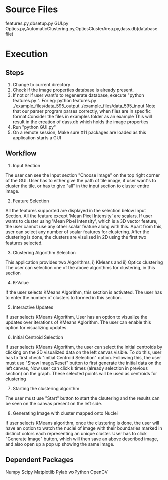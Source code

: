 Source Files
============
features.py,dbsetup.py
GUI.py
Optics.py,AutomaticClustering.py,OpticsClusterArea.py,dass.db(database file)


Execution
=========
Steps
-----
1. Change to current directory
2. Check if the image properties database is already present.
3. If not or if user want's to regenerate database, execute
   "python features.py <path to input texfiles> <path to TIF images>".
   For eg: python features.py ./example_files/data_595_output ./example_files/data_595_input
   Note that our parser program parses correctly, when files are in specific format.Consider the files in examples folder as an example 
   This will result in the creation of dass.db which holds the image
   properties
4. Run "python GUI.py"
3. On a remote session, Make sure X11 packages are loaded as this application starts a GUI

Workflow
--------
1) Input Section

The user can see the Input section "Choose Image" on the top right corner of the GUI.
User has to either give the path of tile image, if user want's to cluster the tile, or
has to give "all" in the input section to cluster entire image.

2) Feature Selection

All the features supported are displayed in the selection below Input Section. All the
feature except 'Mean Pixel Intensity' are scalars. If user wants to cluster using 'Mean
Pixel Intensity', which is a 3D vector feature, the user cannot use any other scalar feature along with this. Apart
from this, user can select any number of scalar features for clustering. After the
clustering is done, the clusters are visulised in 2D using the first two features selected.


3) Clustering Algorithm Selection

This application provides two Algorithms, i) KMeans and ii) Optics clustering
The user can selection one of the above algorithms for clustering, in this section

4) K-Value

If the user selects KMeans Algorithm, this section is activated. The user has
to enter the number of clusters to formed in this section.

5) Interactive Updates

If user selects KMeans Algorithm, User has an option to visualize the updates over
iterations of KMeans Aglorithm. The user can enable this option for visualizing
updates.

6) Initial Centroid Selection

If user selects KMeans Algorithm, the user can select the initial centroids by
clicking on the 2D visualized data on the left canvas visible. To do this, user
has to first check "Initial Centroid Selection" option. Following this, the user
must use "Show Image/Reset" button to first generate the initial data on the 
left canvas, Now user can click k times (already selection in previous section)
on the graph. These selected points will be used as centroids for clustering

7) Starting the clustering algorithm

The user must use "Start" button to start the clsutering and the results can be
seen on the canvas present on the left side.

8) Generating Image with cluster mapped onto Nuclei

If user selects KMeans algorithm, once the clustering is done, the user will
have an option to watch the nuclei of image with their boundaries marked in
distinct colors each representing an unique cluster. User has to click 
"Generate Image" button, which will then save an above described image,
and also open up a pop up showing the same image.

Dependent Packages
------------------
Numpy
Scipy
Matplotlib
Pylab
wxPython
OpenCV

